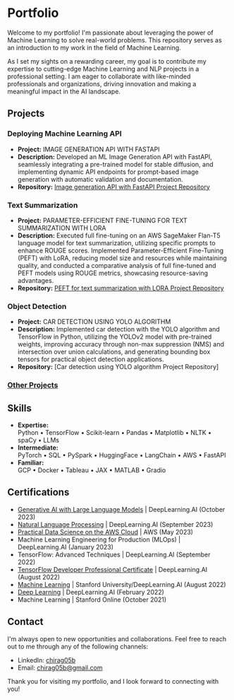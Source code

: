 # Portfolio

Welcome to my portfolio! I'm passionate about leveraging the power of Machine Learning to solve real-world problems. This repository serves as an introduction to my work in the field of Machine Learning.

As I set my sights on a rewarding career, my goal is to contribute my expertise to cutting-edge Machine Learning and NLP projects in a professional setting. I am eager to collaborate with like-minded professionals and organizations, driving innovation and making a meaningful impact in the AI landscape.

## Projects

### Deploying Machine Learning API

- **Project:** IMAGE GENERATION API WITH FASTAPI
- **Description:** Developed an ML Image Generation API with FastAPI, seamlessly integrating a pre-trained model for stable diffusion, and implementing dynamic API endpoints for prompt-based image generation with automatic validation and documentation.
- **Repository:** [Image generation API with FastAPI Project Repository](https://github.com/Chirag05B/Portfolio/tree/main/Projects/ML%20Model%20Deployment/FastAPI/ML%20Web%20Application%20using%20FastAPI)

### Text Summarization

- **Project:** PARAMETER-EFFICIENT FINE-TUNING FOR TEXT SUMMARIZATION WITH LORA
- **Description:** Executed full fine-tuning on an AWS SageMaker Flan-T5 language model for text summarization, utilizing specific prompts to enhance ROUGE scores. Implemented Parameter-Efficient Fine-Tuning (PEFT) with LoRA, reducing model size and resources while maintaining quality, and conducted a comparative analysis of full fine-tuned and PEFT models using ROUGE metrics, showcasing resource-saving advantages.
- **Repository:** [PEFT for text summarization with LORA Project Repository](https://github.com/Chirag05B/Portfolio/tree/main/Projects/Natural%20Language%20Processing/Text%20Summarizer/PARAMETER-EFFICIENT%20FINE-TUNING%20FOR%20SUMMARIZATION%20WITH%20LORA)

### Object Detection

- **Project:** CAR DETECTION USING YOLO ALGORITHM
- **Description:** Implemented car detection with the YOLO algorithm and TensorFlow in Python, utilizing the YOLOv2 model with pre-trained weights, improving accuracy through non-max suppression (NMS) and intersection over union calculations, and generating bounding box tensors for practical object detection applications.
- **Repository:** [Car detection using YOLO algorithm Project Repository]

### [Other Projects](https://github.com/Chirag05B/Portfolio/tree/main/Projects)

## Skills
- **Expertise:**\
Python • TensorFlow • Scikit-learn • Pandas • Matplotlib • NLTK • spaCy • LLMs
- **Intermediate:**\
PyTorch • SQL • PySpark • HuggingFace • LangChain • AWS • FastAPI
- **Familiar:**\
GCP • Docker • Tableau • JAX • MATLAB • Gradio

## Certifications
- [Generative AI with Large Language Models](https://github.com/Chirag05B/Portfolio/tree/main/Certifications/Generative%20AI%20with%20Large%20Language%20Models) | DeepLearning.AI (October 2023)
- [Natural Language Processing](https://github.com/Chirag05B/Portfolio/tree/main/Certifications/Natural%20Language%20Processing) | DeepLearning.AI (September 2023)
- [Practical Data Science on the AWS Cloud](https://github.com/Chirag05B/Portfolio/tree/main/Certifications/Practical%20Data%20Science%20on%20the%20AWS%20Cloud) | AWS (May 2023)
- Machine Learning Engineering for Production (MLOps) | DeepLearning.AI (January 2023)
- TensorFlow: Advanced Techniques | DeepLearning.AI (September 2022)
- [TensorFlow Developer Professional Certificate](https://github.com/Chirag05B/Portfolio/tree/main/Certifications/TensorFlow%20Developer%20Professional%20Certificate) | DeepLearning.AI (August 2022)
- [Machine Learning](https://github.com/Chirag05B/Portfolio/tree/main/Certifications/Machine%20Learning%20(2022)) | Stanford University/DeepLearning.AI (August 2022)
- [Deep Learning](https://github.com/Chirag05B/Portfolio/tree/main/Certifications/Deep%20Learning) | DeepLearning.AI (February 2022)
- Machine Learning | Stanford Online (October 2021)

## Contact

I'm always open to new opportunities and collaborations. Feel free to reach out to me through any of the following channels:

- LinkedIn: [chirag05b](https://www.linkedin.com/in/chirag05b/)
- Email: chirag05b@gmail.com

Thank you for visiting my portfolio, and I look forward to connecting with you!
